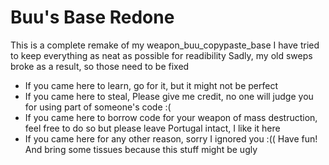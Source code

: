 # Buu's Base Redone
This is a complete remake of my weapon_buu_copypaste_base
I have tried to keep everything as neat as possible for readibility
Sadly, my old sweps broke as a result, so those need to be fixed
- If you came here to learn, go for it, but it might not be perfect
- If you came here to steal, Please give me credit, no one will judge you for using part of someone's code :(
- If you came here to borrow code for your weapon of mass destruction, feel free to do so but please leave Portugal intact, I like it here
- If you came here for any other reason, sorry I ignored you :((
Have fun! And bring some tissues because this stuff might be ugly

